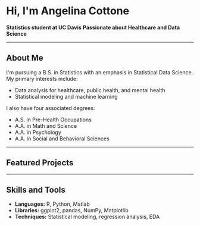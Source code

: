 # Hi, I'm Angelina Cottone

**Statistics student at UC Davis**
**Passionate about Healthcare and Data Science**

---

## About Me
I'm pursuing a B.S. in Statistics with an emphasis in Statistical Data Science. My primary interests include:
- Data analysis for healthcare, public health, and mental health
- Statistical modeling and machine learning

I also have four associated degrees:
- A.S. in Pre-Health Occupations
- A.A. in Math and Science
- A.A. in Psychology
- A.A. in Social and Behavioral Sciences

---

## Featured Projects

---

## Skills and Tools
- **Languages:** R, Python, Matlab
- **Libraries:** ggplot2, pandas, NumPy, Matplotlib
- **Techniques:** Statistical modeling, regression analysis, EDA
